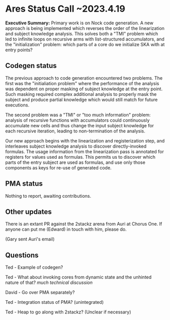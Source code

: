 # Ares Status Call ~2023.4.19

**Executive Summary:** Primary work is on Nock code generation. A new approach
is being implemented which reverses the order of the linearization and subject
knowledge analysis. This solves both a "TMI" problem which led to infinite loops
on recursive arms with list-structured accumulators, and the "initialization"
problem: which parts of a core do we initialize SKA with at entry points?

## Codegen status

The previous approach to code generation encountered two problems. The first
was the "initialiation problem" where the performance of the analysis was
dependent on proper masking of subject knowledge at the entry point.
Such masking required complex additional analysis to properly mask the
subject and produce partial knowledge which would still match for future
executions.

The second problem was a "TMI" or "too much information" problem: analysis of
recursive functions with accumulators could continuously accumulate new cells
and thus change the input subject knowledge for each recursive iteration,
leading to non-termination of the analysis.

Our new approach begins with the linearization and registerization step, and
interleaves subject knowledge analysis to discover directly-invoked formulas.
The usage information from the linearization pass is annotated for registers
for values used as formulas. This permits us to discover which parts of the
entry subject are used as formulas, and use only those components as keys
for re-use of generated code.

## PMA status

Nothing to report, awaiting contributions.

## Other updates

There is an extant PR against the 2stackz arena from Auri at Chorus One. If
anyone can put me (Edward) in touch with him, please do.

(Gary sent Auri's email)

## Questions

Ted - Example of codegen?

Ted - What about invoking cores from dynamic state and the unhinted nature of that? *much technical discussion*

David - Go over PMA separately?  
  
Ted - Integration status of PMA? (unintegrated)

Ted - Heap to go along with 2stackz? (Unclear if necessary)